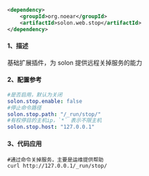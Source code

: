 ```xml
<dependency>
    <groupId>org.noear</groupId>
    <artifactId>solon.web.stop</artifactId>
</dependency>
```

#### 1、描述

基础扩展插件，为 solon 提供远程关掉服务的能力



#### 2、配置参考


```yml
#是否启用，默认为关闭
solon.stop.enable: false
#停止命令路径
solon.stop.path: "/_run/stop/"
#有权停目的主机ip，`*` 表示不限主机
solon.stop.host: "127.0.0.1"
```


#### 3、代码应用

```shell
#通过命令关掉服务，主要是运维提供帮助
curl http://127.0.0.1/_run/stop/
```
